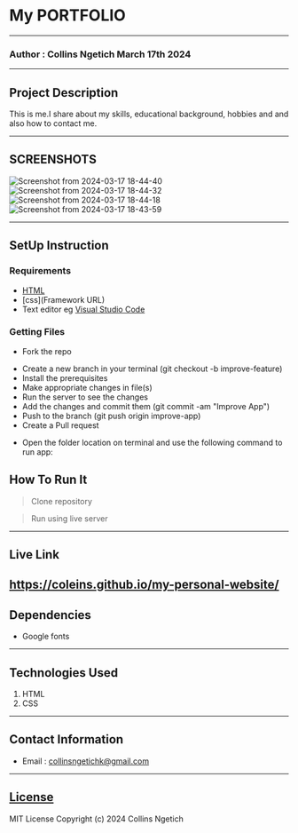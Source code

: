 # My PORTFOLIO

---

### Author : Collins Ngetich March 17th 2024

---

## Project Description

This is me.I share about my skills, educational background, hobbies and and also how to contact me.

---

## SCREENSHOTS

![Screenshot from 2024-03-17 18-44-40](https://github.com/coleins/my-personal-website/assets/162135274/5d01ac0d-5758-4302-989c-aa654b94c85c)
![Screenshot from 2024-03-17 18-44-32](https://github.com/coleins/my-personal-website/assets/162135274/d22bbf3f-72d6-474a-95dd-415621d6aace)
![Screenshot from 2024-03-17 18-44-18](https://github.com/coleins/my-personal-website/assets/162135274/ee9ce74c-c8fc-4257-9964-efa5aa2a3bfc)
![Screenshot from 2024-03-17 18-43-59](https://github.com/coleins/my-personal-website/assets/162135274/592a5a6e-8445-46f8-a81c-3c6b1f0dfe51)

---

## SetUp Instruction

### Requirements

- [HTML](html.com)
- [css](Framework URL)
- Text editor eg [Visual Studio Code](https://code.visualstudio.com/download)

### Getting Files

- Fork the repo

* Create a new branch in your terminal (git checkout -b improve-feature)
* Install the prerequisites
* Make appropriate changes in file(s)
* Run the server to see the changes
* Add the changes and commit them (git commit -am "Improve App")
* Push to the branch (git push origin improve-app)
* Create a Pull request

- Open the folder location on terminal and use the following command to run app:

## How To Run It

> Clone repository

> Run using live server

---

## Live Link

## https://coleins.github.io/my-personal-website/

## Dependencies

- Google fonts

---

## Technologies Used

1. HTML
2. CSS

---

## Contact Information

- Email : collinsngetichk@gmail.com

---

## [License](LICENSE)

MIT License
Copyright (c) 2024 Collins Ngetich
